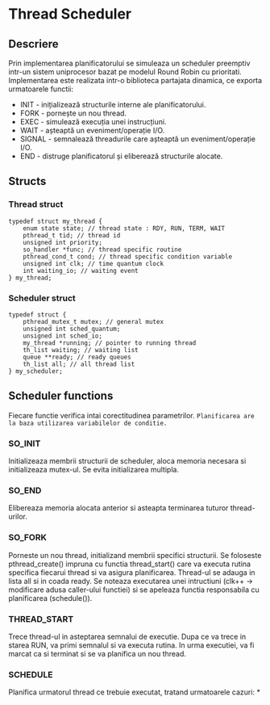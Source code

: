 # Thread Scheduler

## Descriere
Prin implementarea planificatorului se simuleaza un scheduler preemptiv intr-un sistem uniprocesor bazat pe modelul Round Robin cu prioritati. Implementarea este realizata intr-o biblioteca partajata dinamica, ce exporta urmatoarele functii:
* INIT - inițializează structurile interne ale planificatorului.
* FORK - pornește un nou thread.
* EXEC - simulează execuția unei instrucțiuni.
* WAIT - așteaptă un eveniment/operație I/O.
* SIGNAL - semnalează threadurile care așteaptă un eveniment/operație I/O.
* END - distruge planificatorul și eliberează structurile alocate.

## Structs
### Thread struct
```
typedef struct my_thread {
	enum state state; // thread state : RDY, RUN, TERM, WAIT
	pthread_t tid; // thread id
	unsigned int priority;
	so_handler *func; // thread specific routine
	pthread_cond_t cond; // thread specific condition variable
	unsigned int clk; // time quantum clock
	int waiting_io; // waiting event
} my_thread;
```
### Scheduler struct 
```
typedef struct {
	pthread_mutex_t mutex; // general mutex
	unsigned int sched_quantum;
	unsigned int sched_io; 
	my_thread *running; // pointer to running thread
	th_list waiting; // waiting list
	queue **ready; // ready queues
	th_list all; // all thread list
} my_scheduler;
```

## Scheduler functions
Fiecare functie verifica intai corectitudinea parametrilor.
` Planificarea are la baza utilizarea variabilelor de conditie. `
### SO_INIT
Initializeaza membrii structurii de scheduler, aloca memoria necesara si initializeaza mutex-ul. Se evita initializarea multipla.
### SO_END
Elibereaza memoria alocata anterior si asteapta terminarea tuturor thread-urilor.
### SO_FORK
Porneste un nou thread, initializand membrii specifici structurii. Se foloseste pthread_create() impruna cu functia thread_start() care va executa rutina specifica fiecarui thread si va asigura planificarea. Thread-ul se adauga in lista all si in coada ready. Se noteaza executarea unei intructiuni (clk++ -> modificare adusa caller-ului functiei) si se apeleaza functia responsabila cu planificarea (schedule()).
### THREAD_START 
Trece thread-ul in asteptarea semnalui de executie. Dupa ce va trece in starea RUN, va primi semnalul si va executa rutina. In urma executiei, va fi marcat ca si terminat si se va planifica un nou thread.
### SCHEDULE
Planifica urmatorul thread ce trebuie executat, tratand urmatoarele cazuri:
* 





